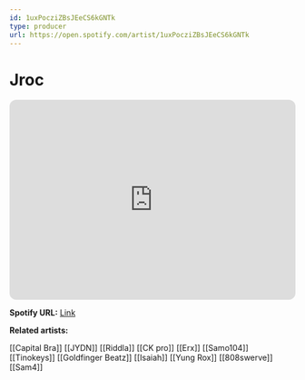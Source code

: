 ```yaml
---
id: 1uxPocziZBsJEeCS6kGNTk
type: producer
url: https://open.spotify.com/artist/1uxPocziZBsJEeCS6kGNTk
---
```

# Jroc

<iframe style="border-radius:12px" src="https://open.spotify.com/embed/artist/1uxPocziZBsJEeCS6kGNTk" width="100%" height="352" frameBorder="0" allowfullscreen="" allow="autoplay; clipboard-write; encrypted-media; fullscreen; picture-in-picture" loading="lazy"></iframe>

**Spotify URL:** [Link](https://open.spotify.com/artist/1uxPocziZBsJEeCS6kGNTk)

**Related artists:**

[[Capital Bra]]
[[JYDN]]
[[Riddla]]
[[CK pro]]
[[Erx]]
[[Samo104]]
[[Tinokeys]]
[[Goldfinger Beatz]]
[[Isaiah]]
[[Yung Rox]]
[[808swerve]]
[[Sam4]]
